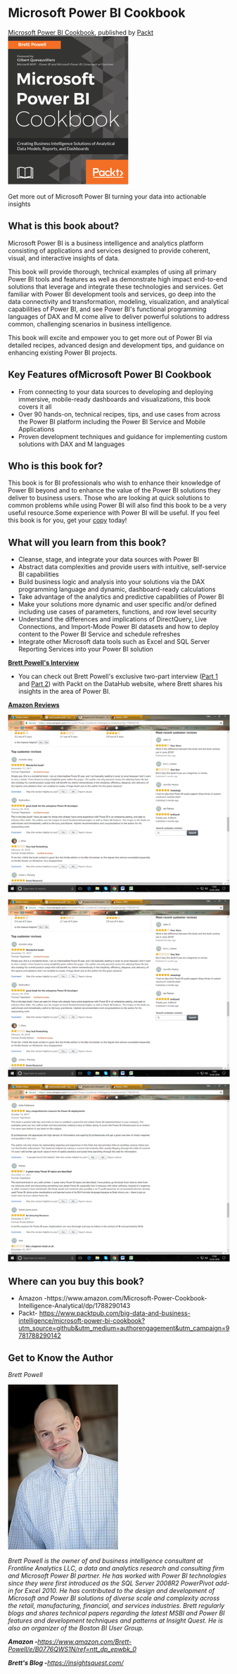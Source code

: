 # Microsoft Power BI Cookbook
[Microsoft Power BI Cookbook](https://www.packtpub.com/big-data-and-business-intelligence/microsoft-power-bi-cookbook?utm_source=github&utm_medium=repository&utm_campaign=9781788290142), published by [Packt](https://www.packtpub.com/) <img src="images/image_00_001.png" />

Get more out of Microsoft Power BI turning your data into actionable insights

## What is this book about?
<p>Microsoft Power BI is a business intelligence and analytics platform consisting of applications and services designed to provide coherent, visual, and interactive insights of data.</p> 
<p>This book will provide thorough, technical examples of using all primary Power BI tools and features as well as demonstrate high impact end-to-end solutions that leverage and integrate these technologies and services. Get familiar with Power BI development tools and services, go deep into the data connectivity and transformation, modeling, visualization, and analytical capabilities of Power BI, and see Power BI's functional programming languages of DAX and M come alive to deliver powerful solutions to address common, challenging scenarios in business intelligence.</p> 
<p>This book will excite and empower you to get more out of Power BI via detailed recipes, advanced design and development tips, and guidance on enhancing existing Power BI projects.</p> 

## Key Features ofMicrosoft Power BI Cookbook

<ul><li>From connecting to your data sources to developing and deploying immersive, mobile-ready dashboards and visualizations, this book covers it all</li> 
<li>Over 90 hands-on, technical recipes, tips, and use cases from across the Power BI platform including the Power BI Service and Mobile Applications</li> 
<li>Proven development techniques and guidance for implementing custom solutions with DAX and M languages</li> 
</ul>

## Who is this book for?
<p><span >This book is for BI professionals who wish to enhance their knowledge of Power BI beyond and to enhance the value of the Power BI solutions they deliver to business users. Those who are looking at quick solutions to common problems while using Power BI will also find this book to be a very useful resource.Some experience with Power BI will be useful. If you feel this book is for you, get your <a href="https://www.amazon.com/Microsoft-Power-Cookbook-Intelligence-Analytical/dp/1788290143">copy</a> today!</span></p> 

## What will you learn from this book? 
<ul><li>Cleanse, stage, and integrate your data sources with Power BI</li> 
<li>Abstract data complexities and provide users with intuitive, self-service BI capabilities</li> 
<li>Build business logic and analysis into your solutions via the DAX programming language and dynamic, dashboard-ready calculations</li> 
<li>Take advantage of the analytics and predictive capabilities of Power BI</li> 
<li>Make your solutions more dynamic and user specific and/or defined including use cases of parameters, functions, and row level security</li> 
<li>Understand the differences and implications of DirectQuery, Live Connections, and Import-Mode Power BI datasets and how to deploy content to the Power BI Service and schedule refreshes</li> 
<li>Integrate other Microsoft data tools such as Excel and SQL Server Reporting Services into your Power BI solution</li> 
</ul>
<p><b ><u >Brett Powell's Interview</u></b></p> 
<ul><li><span >You can check out Brett Powell's exclusive two-part interview (<a href="https://datahub.packtpub.com/interview/microsoft-power-bi-interview-part1-brett-powell/">Part 1</a> and <a href="https://datahub.packtpub.com/interview/unlocking-the-secrets-of-microsoft-power-bi-interview-part-2-of-2-with-brett-powell-founder-of-frontline-analytics-llc/">Part 2</a>) with Packt on the DataHub website, where Brett shares his insights in the area of Power BI. </span></li> 
</ul>
<p><b ><u >Amazon Reviews</u></b></p> 
<p><img src="images/image_00_002.png" /></p> 
<p><img src="images/image_00_003.png" /></p> 
<p><img src="images/image_00_004.png" /></p> 

## Where can you buy this book?
<ul><li><span >Amazon -<a https://www.amazon.com/Microsoft-Power-Cookbook-Intelligence-Analytical/dp/1788290143/ref=sr_1_1?ie=UTF8&qid=1519127013&sr=8-1&keywords=Microsoft+Power+BI+Cookbook">https://www.amazon.com/Microsoft-Power-Cookbook-Intelligence-Analytical/dp/1788290143</a></span></li> 
<li><span >Packt- <a href="https://www.packtpub.com/big-data-and-business-intelligence/microsoft-power-bi-cookbook?utm_source=github&amp;utm_medium=authorengagement&amp;utm_campaign=9781788290142">https://www.packtpub.com/big-data-and-business-intelligence/microsoft-power-bi-cookbook?utm_source=github&amp;utm_medium=authorengagement&amp;utm_campaign=9781788290142</a></span></li> 
</ul>

## Get to Know the Author
<p><i >Brett Powell</i></p> 
<p><img src="images/image_00_005.png" /></p> 
<p><i >Brett Powell is the owner of and business intelligence consultant at Frontline Analytics LLC, a data and analytics research and consulting firm and Microsoft Power BI partner. He has worked with Power BI technologies since they were first introduced as the SQL Server 2008R2 PowerPivot add-in for Excel 2010. He has contributed to the design and development of Microsoft and Power BI solutions of diverse scale and complexity across the retail, manufacturing, financial, and services industries. Brett regularly blogs and shares technical papers regarding the latest MSBI and Power BI features and development techniques and patterns at Insight Quest. He is also an organizer of the Boston BI User Group.</i></p> 
<p><b ><i >Amazon -</i></b><span ><a href="https://www.amazon.com/Brett-Powell/e/B0776QWS1N/ref=ntt_dp_epwbk_0"><i >https://www.amazon.com/Brett-Powell/e/B0776QWS1N/ref=ntt_dp_epwbk_0</i></a></span></p> 
<p><b ><i >Brett's Blog -</i></b><span ><a href="https://insightsquest.com/"><i >https://insightsquest.com/</i></a></span></p> 

            


